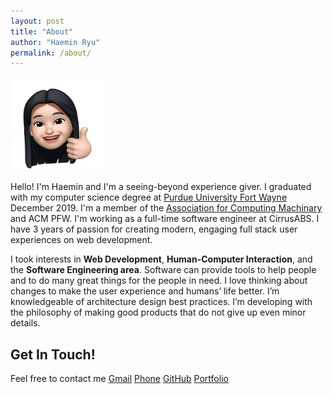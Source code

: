 ```yaml
---
layout: post
title: "About"
author: "Haemin Ryu"
permalink: /about/
---
```


<img src="../assets/Haeminticon.png" alt="poster" style="width:150px;height:150px;">

Hello! I'm Haemin and I'm a seeing-beyond experience giver. 
I graduated with my computer science degree at [Purdue University Fort Wayne](https://www.pfw.edu/) December 2019. I'm a member of the [Association for Computing Machinary](https://www.acm.org/) and ACM PFW. I'm working as a full-time software engineer at CirrusABS. I have 3 years of passion for creating modern, engaging full stack user experiences on web development.

I took interests in **Web Development**, **Human-Computer Interaction**, and the **Software Engineering area**. Software can provide tools to help people and to do many great things for the people in need. I love thinking about changes to make the user experience and humans’ life better. I’m knowledgeable of architecture design best practices. I’m developing with the philosophy of making good products that do not give up even minor details.

## Get In Touch!
Feel free to contact me 
[Gmail](mailto://developer.haemin.ryu@gmail.com)
[Phone](tel:260-255-2983)
[GitHub](https://github.com/happygoals)
[Portfolio](https://happygoals.github.io)
